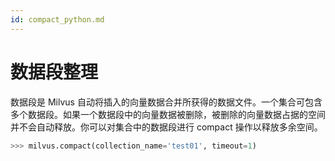 ```yaml
---
id: compact_python.md
---
```



# 数据段整理

数据段是 Milvus 自动将插入的向量数据合并所获得的数据文件。一个集合可包含多个数据段。如果一个数据段中的向量数据被删除，被删除的向量数据占据的空间并不会自动释放。你可以对集合中的数据段进行 compact 操作以释放多余空间。

```python
>>> milvus.compact(collection_name='test01', timeout=1)
```